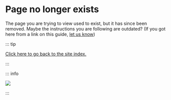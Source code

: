 # Page no longer exists

The page you are trying to view used to exist, but it has since been removed. Maybe the instructions you are following are outdated? (If you got here from a link on this guide, [let us know](https://github.com/hacks-guide/Guide_Wii/issues))

::: tip

[Click here to go back to the site index.](site-navigation)

:::

::: info

![](https://http.cat/410)

:::
